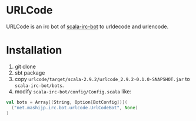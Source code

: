 URLCode
========
URLCode is an irc bot of [scala-irc-bot](https://github.com/scala-irc-bot/scala-irc-bot) to urldecode and urlencode.

# Installation
1. git clone
2. sbt package
3. copy `urlcode/target/scala-2.9.2/urlcode_2.9.2-0.1.0-SNAPSHOT.jar` to `scala-irc-bot/bots`.
4. modify `scala-irc-bot/config/Config.scala` like:

```scala
val bots = Array[(String, Option[BotConfig])](
  ("net.mashijp.irc.bot.urlcode.UrlCodeBot", None)
)
```
